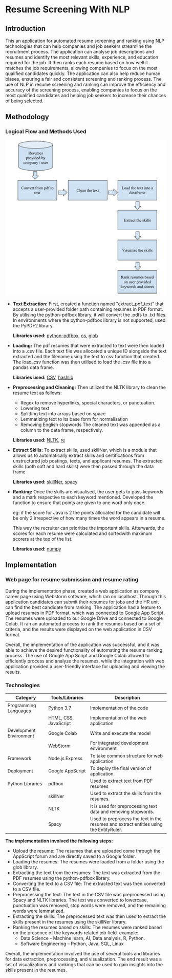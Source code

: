# Resume Screening With NLP
## Introduction
This an application for automated resume screening and ranking using NLP technologies that can help companies and job seekers streamline the recruitment process. The application can analyse job descriptions and resumes and identify the most relevant skills, experience, and education required for the job. It then ranks each resume based on how well it matches the job requirements, allowing companies to focus on the most qualified candidates quickly.  The application can also help reduce human biases, ensuring a fair and consistent screening and ranking process. The use of NLP in resume screening and ranking can improve the efficiency and accuracy of the screening process, enabling companies to focus on the most qualified candidates and helping job seekers to increase their chances of being selected.

## Methodology
### Logical Flow and Methods Used 
![](https://github.com/LuLu-bl/Resume_Ranker/blob/fbe39aa5b4e081081d8ea98a06f118e3c7becdd2/Images/methodology.png?raw=true)

- **Text Extraction:** First, created a function named "extract_pdf_text" that accepts a user-provided folder path containing resumes in PDF format. By utilising the python-pdfbox library, it will convert the .pdfs to .txt files. In environments where the python-pdfbox library is not supported, used the PyPDF2 library. 

	**Libraries used:** 
		[python-pdfbox](https://en.wikipedia.org/wiki/PDFBox), 
		[os](https://www.geeksforgeeks.org/os-module-python-examples/), 
		[glob](https://docs.python.org/3/library/glob.html)

- **Loading:** The pdf resumes that were extracted to text were then loaded into a .csv file. Each text file was allocated a unique ID alongside the text extracted and the filename using the text to csv function that created. The load_csv function was then utilised to load the .csv file into a pandas data frame. 

	**Libraries used:** 
	[CSV](https://www.activestate.com/resources/quick-reads/hat-is-pandas-in-python-everything-you-need-to-know/),
	[hashlib](https://vegibit.com/what-is-python-hashlib/#:~:text=hashlib%20is%20a%20module%20in,output%20called%20a%20hash%20value.)

- **Preprocessing and Cleaning:** Then utilized the NLTK library to clean the resume text as follows:
	- Regex to remove hyperlinks, special characters, or punctuation.
	- Lowering text
	- Splitting text into arrays based on space
	- Lemmatizing text to its base form for normalisation
	- Removing English stopwords
	The cleaned text was appended as a column to the data frame, respectively.

	**Libraries used:** 
	[NLTK](https://www.analyticsvidhya.com/blog/2021/07/getting-started-with-nlp-using-nltk-library/#:~:text=NLTK%20is%20a%20standard%20python,for%20NLP%20and%20Computational%20Linguistics.), 
	[re](https://developers.google.com/edu/python/regular-expressions#:~:text=The%20Python%20%22re%22%20module%20provides,that%20pattern%20within%20the%20string.)

- **Extract Skills:** To extract skills, used skillNer, which is a module that allows us to automatically extract skills and certifications from unstructured job postings, texts, and applicant resumes. The extracted skills (both soft and hard skills) were then passed through the data frame 

	**Libraries used:**
	[skillNer](https://pypi.org/project/skillNer/#:~:text=SkillNer%20is%20an%20NLP%20module,linker%20to%20prevent%20skill%20duplications.), 
	[spacy](https://realpython.com/natural-language-processing-spacy-python/#:~:text=spaCy%20is%20a%20free%2C%20open,general%2Dpurpose%20natural%20language%20processing.)

- **Ranking:** Once the skills are visualised, the user gets to pass keywords and a mark respective to each keyword mentioned. Developed the function to ensure that points are given to one word only once.
	
	eg: if the score for Java is 2 the points allocated for the candidate will be only 2 irrespective of how many times the word appears in a resume. 
	
	This way the recruiter can prioritise the important skills. Afterwards, the scores for each resume were calculated and sortedwith maximum scorers at the top of the list.

	**Libraries used:** [numpy](https://www.w3schools.com/python/numpy/numpy_intro.asp#:~:text=What%20is%20NumPy%3F,you%20can%20use%20it%20freely.)

## Implementation
### Web page for resume submission and resume rating
During the implementation phase, created a web application as company career page using Webstorm software, which ran on localhost. Through this application candidates can submit their resumes for jobs and the HR unit can find the best candidate from ranking. The application had a feature to upload resumes in PDF format, which was connected to Google App Script. The resumes were uploaded to our Google Drive and connected to Google Colab.
It ran an automated process to rank the resumes based on a set of criteria, and the results were displayed on the web application in CSV format.

Overall, the implementation of the application was successful, and it was able to achieve the desired functionality of automating the resume ranking process. The use of Google App Script and Google Colab allowed to efficiently process and analyze the resumes, while the integration with web application provided a user-friendly interface for uploading and viewing the results.

### Technologies

| Category                  | Tools/Libraries              | Description                                |
| -------------------------| ----------------------------| -------------------------------------------|
| Programming Languages    | Python 3.7                  | Implementation of the code                 |
|                           | HTML, CSS, JavaScript       | Implementation of the web application      |
| Development Environment   | Google Colab                | Write and execute the model                 |
|                           | WebStorm                    | For integrated development environment      |
| Framework                 | Node.js Express             | To take common structure for web application|
| Deployment                | Google AppScript            | To deploy the final version of application. |
| Python Libraries          | pdfbox                      | Used to extract text from PDF resumes       |
|                           | skillNer                    | Used to extract the skills from the resumes.|
|                           | NLTK                        | It is used for preprocessing text data and removing stopwords.|
|                           | Spacy                       | Used to preprocess the text in the resumes and extract entities using the EntityRuler.|

**The implementation involved the following steps:**
-	Upload the resume: The resumes that are uploaded come through the AppScript forum and are directly saved to a Google folder.
-	Loading the resumes: The resumes were loaded from a folder using the glob library.
-	Extracting the text from the resumes: The text was extracted from the PDF resumes using the python-pdfbox library.
-	Converting the text to a CSV file: The extracted text was then converted to a CSV file.
-	Preprocessing the text: The text in the CSV file was preprocessed using Spacy and NLTK libraries. The text was converted to lowercase, punctuation was removed, stop words were removed, and the remaining words were lemmatized.
-	Extracting the skills: The preprocessed text was then used to extract the skills present in the resumes using the skillNer library.
-	Ranking the resumes based on skills: The resumes were ranked based on the presence of the keywords related job field. example:
	- Data Science - Machine learn, AI,  Data analysis,  R,  Python.
	- Software Engineering – Python, Java, SQL, Linux

Overall, the implementation involved the use of several tools and libraries for data extraction, preprocessing, and visualization. The end result was a set of visualizations and rankings that can be used to gain insights into the skills present in the resumes.


